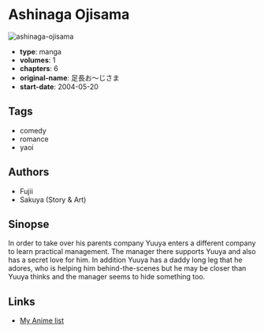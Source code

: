 # Ashinaga Ojisama

![ashinaga-ojisama](https://cdn.myanimelist.net/images/manga/3/16067.jpg)

-   **type**: manga
-   **volumes**: 1
-   **chapters**: 6
-   **original-name**: 足長お～じさま
-   **start-date**: 2004-05-20

## Tags

-   comedy
-   romance
-   yaoi

## Authors

-   Fujii
-   Sakuya (Story & Art)

## Sinopse

In order to take over his parents company Yuuya enters a different company to learn practical management. The manager there supports Yuuya and also has a secret love for him. In addition Yuuya has a daddy long leg that he adores, who is helping him behind-the-scenes but he may be closer than Yuuya thinks and the manager seems to hide something too.

## Links

-   [My Anime list](https://myanimelist.net/manga/11791/Ashinaga_Ojisama)
